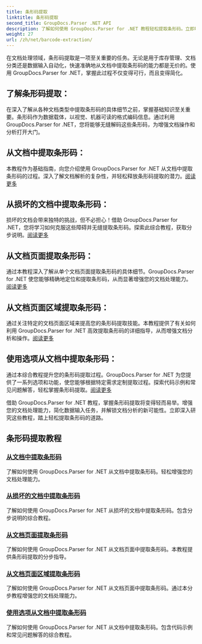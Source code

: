 ```yaml
---
title: 条形码提取
linktitle: 条形码提取
second_title: GroupDocs.Parser .NET API
description: 了解如何使用 GroupDocs.Parser for .NET 教程轻松提取条形码。立即增强您的文档处理能力！
weight: 27
url: /zh/net/barcode-extraction/
---
```


在文档处理领域，条形码提取是一项至关重要的任务。无论是用于库存管理、文档分类还是数据输入自动化，快速准确地从文档中提取条形码的能力都是无价的。使用 GroupDocs.Parser for .NET，掌握此过程不仅变得可行，而且变得简化。

## 了解条形码提取：

在深入了解从各种文档类型中提取条形码的具体细节之前，掌握基础知识至关重要。条形码作为数据载体，以视觉、机器可读的格式编码信息。通过利用 GroupDocs.Parser for .NET，您将能够无缝解码这些条形码，为增强文档操作和分析打开大门。

## 从文档中提取条形码：
本教程作为基础指南，向您介绍使用 GroupDocs.Parser for .NET 从文档中提取条形码的过程。深入了解文档解析的复杂性，并轻松释放条形码提取的潜力。[阅读更多](./extract-barcodes-from-document/)

## 从损坏的文档中提取条形码：
损坏的文档会带来独特的挑战，但不必担心！借助 GroupDocs.Parser for .NET，您将学习如何克服这些障碍并无缝提取条形码。探索此综合教程，获取分步说明。[阅读更多](./extract-barcodes-from-corrupted-document/)

## 从文档页面提取条形码：
通过本教程深入了解从单个文档页面提取条形码的具体细节。GroupDocs.Parser for .NET 使您能够精确地定位和提取条形码，从而显著增强您的文档处理能力。[阅读更多](./extract-barcodes-from-document-page/)

## 从文档页面区域提取条形码：
通过关注特定的文档页面区域来提高您的条形码提取技能。本教程提供了有关如何利用 GroupDocs.Parser for .NET 高效提取条形码的详细指导，从而增强文档分析和操作。[阅读更多](./extract-barcodes-from-document-page-area/)

## 使用选项从文档中提取条形码：
通过本综合教程提升您的条形码提取过程。GroupDocs.Parser for .NET 为您提供了一系列选项和功能，使您能够根据特定需求定制提取过程。探索代码示例和常见问题解答，轻松掌握条形码提取。[阅读更多](./extract-barcodes-from-document-with-options/)

借助 GroupDocs.Parser for .NET 教程，掌握条形码提取将变得轻而易举。增强您的文档处理能力，简化数据输入任务，并解锁文档分析的新可能性。立即深入研究这些教程，踏上轻松提取条形码的道路。
## 条形码提取教程
### [从文档中提取条形码](./extract-barcodes-from-document/)
了解如何使用 GroupDocs.Parser for .NET 从文档中提取条形码。轻松增强您的文档处理能力。
### [从损坏的文档中提取条形码](./extract-barcodes-from-corrupted-document/)
了解如何使用 GroupDocs.Parser for .NET 从损坏的文档中提取条形码。包含分步说明的综合教程。
### [从文档页面提取条形码](./extract-barcodes-from-document-page/)
了解如何使用 GroupDocs.Parser for .NET 从文档页面中提取条形码。本教程提供条形码提取的分步指导。
### [从文档页面区域提取条形码](./extract-barcodes-from-document-page-area/)
了解如何使用 GroupDocs.Parser for .NET 从文档页面中提取条形码。通过本分步教程增强您的文档处理能力。
### [使用选项从文档中提取条形码](./extract-barcodes-from-document-with-options/)
了解如何使用 GroupDocs.Parser for .NET 从文档中提取条形码。包含代码示例和常见问题解答的综合教程。